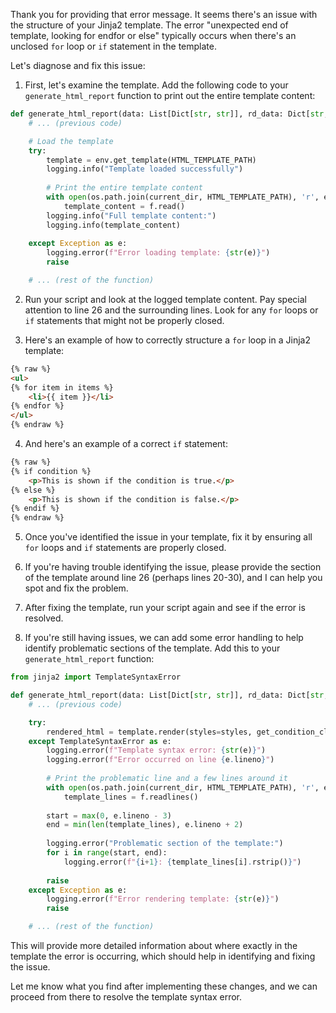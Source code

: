 Thank you for providing that error message. It seems there's an issue with the structure of your Jinja2 template. The error "unexpected end of template, looking for endfor or else" typically occurs when there's an unclosed `for` loop or `if` statement in the template.

Let's diagnose and fix this issue:

1. First, let's examine the template. Add the following code to your `generate_html_report` function to print out the entire template content:

```python
def generate_html_report(data: List[Dict[str, str]], rd_data: Dict[str, Dict[str, List[Dict[str, str]]]], owner_summary: Dict[str, Dict[str, int]]) -> str:
    # ... (previous code)

    # Load the template
    try:
        template = env.get_template(HTML_TEMPLATE_PATH)
        logging.info("Template loaded successfully")
        
        # Print the entire template content
        with open(os.path.join(current_dir, HTML_TEMPLATE_PATH), 'r', encoding='utf-8') as f:
            template_content = f.read()
        logging.info("Full template content:")
        logging.info(template_content)
        
    except Exception as e:
        logging.error(f"Error loading template: {str(e)}")
        raise

    # ... (rest of the function)

```

2. Run your script and look at the logged template content. Pay special attention to line 26 and the surrounding lines. Look for any `for` loops or `if` statements that might not be properly closed.

3. Here's an example of how to correctly structure a `for` loop in a Jinja2 template:

```html
{% raw %}
<ul>
{% for item in items %}
    <li>{{ item }}</li>
{% endfor %}
</ul>
{% endraw %}

```

4. And here's an example of a correct `if` statement:

```html
{% raw %}
{% if condition %}
    <p>This is shown if the condition is true.</p>
{% else %}
    <p>This is shown if the condition is false.</p>
{% endif %}
{% endraw %}

```

5. Once you've identified the issue in your template, fix it by ensuring all `for` loops and `if` statements are properly closed.

6. If you're having trouble identifying the issue, please provide the section of the template around line 26 (perhaps lines 20-30), and I can help you spot and fix the problem.

7. After fixing the template, run your script again and see if the error is resolved.

8. If you're still having issues, we can add some error handling to help identify problematic sections of the template. Add this to your `generate_html_report` function:

```python
from jinja2 import TemplateSyntaxError

def generate_html_report(data: List[Dict[str, str]], rd_data: Dict[str, Dict[str, List[Dict[str, str]]]], owner_summary: Dict[str, Dict[str, int]]) -> str:
    # ... (previous code)

    try:
        rendered_html = template.render(styles=styles, get_condition_class=get_condition_class, **report_data)
    except TemplateSyntaxError as e:
        logging.error(f"Template syntax error: {str(e)}")
        logging.error(f"Error occurred on line {e.lineno}")
        
        # Print the problematic line and a few lines around it
        with open(os.path.join(current_dir, HTML_TEMPLATE_PATH), 'r', encoding='utf-8') as f:
            template_lines = f.readlines()
        
        start = max(0, e.lineno - 3)
        end = min(len(template_lines), e.lineno + 2)
        
        logging.error("Problematic section of the template:")
        for i in range(start, end):
            logging.error(f"{i+1}: {template_lines[i].rstrip()}")
        
        raise
    except Exception as e:
        logging.error(f"Error rendering template: {str(e)}")
        raise

    # ... (rest of the function)

```

This will provide more detailed information about where exactly in the template the error is occurring, which should help in identifying and fixing the issue.

Let me know what you find after implementing these changes, and we can proceed from there to resolve the template syntax error.
